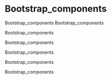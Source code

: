 # Bootstrap_components
Bootstrap_components
Bootstrap_components

Bootstrap_components

Bootstrap_components

Bootstrap_components

Bootstrap_components

Bootstrap_components


